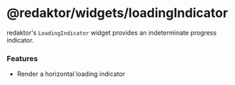 # @redaktor/widgets/loadingIndicator

redaktor's `LoadingIndicator` widget provides an indeterminate progress indicator.

### Features

- Render a horizontal loading indicator
